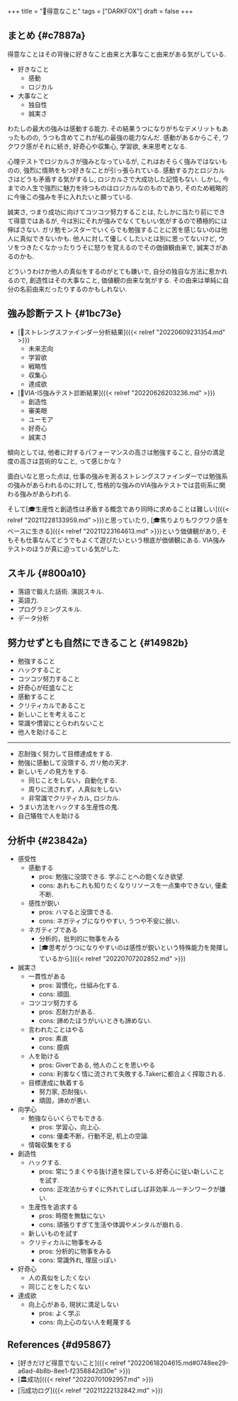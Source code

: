 +++
title = "🦊得意なこと"
tags = ["DARKFOX"]
draft = false
+++

## まとめ {#c7887a}

得意なことはその背後に好きなこと由来と大事なこと由来がある気がしている.

-   好きなこと
    -   感動
    -   ロジカル
-   大事なこと
    -   独自性
    -   誠実さ

わたしの最大の強みは感動する能力. その結果うつになりがちなデメリットもあったものの, うつも含めてこれが私の最強の能力なんだ. 感動があるからこそ, ワクワク感がそれに続き, 好奇心や収集心, 学習欲, 未来思考となる.

心理テストでロジカルさが強みとなっているが, これはおそらく強みではないものの, 強烈に情熱をもつ好きなことが引っ張られている. 感動する力とロジカルさはどうも矛盾する気がするし, ロジカルさで大成功した記憶もない. しかし, 今までの人生で強烈に魅力を持つものはロジカルなのものであり, そのため戦略的に今後この強みを手に入れたいと願っている.

誠実さ, つまり成功に向けてコツコツ努力することは, たしかに当たり前にできて得意ではあるが, 今は別にそれが強みでなくてもいい気がするので積極的には伸ばさない. ガリ勉モンスターでいくらでも勉強することに苦を感じないのは他人に真似できないかも. 他人に対して優しくしたいとは別に思ってないけど, ウソをつきたくなかったりうそに怒りを覚えるのでその価値観由来で, 誠実さがあるのかも.

どういうわけか他人の真似をするのがとても嫌いで, 自分の独自な方法に惹かれるので, 創造性はその大事なこと, 価値観の由来な気がする. その由来は単純に自分の名前由来だったりするのかもしれない.


## 強み診断テスト {#1bc73e}

-   [🦊ストレングスファインダー分析結果]({{< relref "20220609231354.md" >}})
    -   未来志向
    -   学習欲
    -   戦略性
    -   収集心
    -   達成欲
-   [🦊VIA-IS強みテスト診断結果]({{< relref "20220626203236.md" >}})
    -   創造性
    -   審美眼
    -   ユーモア
    -   好奇心
    -   誠実さ

傾向としては, 他者に対するパフォーマンスの高さは勉強すること, 自分の満足度の高さは芸術的なこと, って感じかな？

面白いなと思った点は, 仕事の強みを測るストレングスファインダーでは勉強系の強みがあらわれるのに対して, 性格的な強みのVIA強みテストでは芸術系に関わる強みがあらわれる.

そして[🎓生産性と創造性は矛盾する概念であり同時に求めることは難しい]({{< relref "20211228133959.md" >}})と思っていたり, [🎓焦りよりもワクワク感をベースに生きる]({{< relref "20211223164613.md" >}})という価値観があり, そもそも仕事なんてどうでもよくて遊びたいという根底が価値観にある. VIA強みテストのほうが真に迫っている気がした.


## スキル {#800a10}

-   落語で鍛えた話術. 演説スキル.
-   英語力.
-   プログラミングスキル.
-   データ分析


## 努力せずとも自然にできること {#14982b}

-   勉強すること
-   ハックすること
-   コツコツ努力すること
-   好奇心が旺盛なこと
-   感動すること
-   クリティカルであること
-   新しいことを考えること
-   常識や慣習にとらわれないこと
-   他人を助けること

---

-   忍耐強く努力して目標達成をする.
-   勉強に感動して没頭する, ガリ勉の天才.
-   新しいモノの見方をする.
    -   同じことをしない，自動化する.
    -   周りに流されず，人真似をしない
    -   非常識でクリティカル, ロジカル.
-   うまい方法をハックする生産性の鬼.
-   自己犠牲で人を助ける


## 分析中 {#23842a}

-   感受性
    -   感動する
        -   pros: 勉強に没頭できる. 学ぶことへの飽くなき欲望.
        -   cons: あれもこれも知りたくなりリソースを一点集中できない, 優柔不断.
    -   感性が鋭い
        -   pros: ハマると没頭できる.
        -   cons: ネガティブになりやすい, うつや不安に弱い.
    -   ネガティブである
        -   分析的，批判的に物事をみる
        -   [🎓思考がうつになりやすいのは感性が鋭いという特殊能力を発揮しているから]({{< relref "20220707202852.md" >}})
-   誠実さ
    -   一貫性がある
        -   pros: 習慣化，仕組み化する.
        -   cons: 頑固.
    -   コツコツ努力する
        -   pros: 忍耐力がある.
        -   cons: 諦めたほうがいいときも諦めない.
    -   言われたことはやる
        -   pros: 素直
        -   cons: 臆病
    -   人を助ける
        -   pros: Giverである, 他人のことを思いやる
        -   cons: 利害なく情に流されて失敗する.Takerに都合よく搾取される.
    -   目標達成に執着する
        -   努力家, 忍耐強い.
        -   頑固，諦めが悪い.
-   向学心
    -   勉強ならいくらでもできる.
        -   pros: 学習心，向上心.
        -   cons: 優柔不断，行動不足, 机上の空論.
    -   情報収集をする
-   創造性
    -   ハックする.
        -   pros: 常にうまくやる抜け道を探している.好奇心に従い新しいことを試す.
        -   cons: 正攻法からすぐに外れてしばしば非効率.ルーチンワークが嫌い.
    -   生産性を追求する
        -   pros: 時間を無駄にない
        -   cons: 頑張りすぎて生活や体調やメンタルが崩れる.
    -   新しいものを試す
    -   クリティカルに物事をみる
        -   pros: 分析的に物事をみる
        -   cons: 常識外れ, 理屈っぽい
-   好奇心
    -   人の真似をしたくない
    -   同じことをしたくない
-   達成欲
    -   向上心がある, 現状に満足しない
        -   pros: よく学ぶ
        -   cons: 向上心のない人を軽蔑する


## References {#d95867}

-   [好きだけど得意でないこと]({{< relref "20220618204615.md#0748ee29-a6ad-4b8b-8ee1-f2358842d30e" >}})
-   [🏛成功]({{< relref "20220701092957.md" >}})
-   [🗒成功ログ]({{< relref "20211222132842.md" >}})
